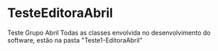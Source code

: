 # TesteEditoraAbril
Teste Grupo Abril
Todas as classes envolvida no desenvolvimento do software, estão na pasta "Teste1-EditoraAbril"
